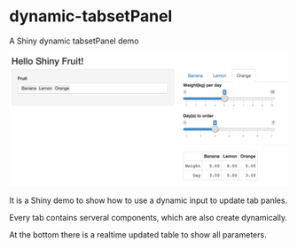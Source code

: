 # dynamic-tabsetPanel
A Shiny dynamic tabsetPanel demo 

![demo.png](demo.png)

It is a Shiny demo to show how to use a dynamic input to update tab panles.

Every tab contains serveral components, which are also create dynamically.

At the bottom there is a realtime updated table to show all parameters. 
